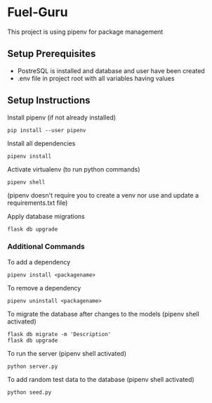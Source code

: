 # Fuel-Guru

This project is using pipenv for package management

## Setup Prerequisites

- PostreSQL is installed and database and user have been created
- .env file in project root with all variables having values

## Setup Instructions

Install pipenv (if not already installed)

```shell
pip install --user pipenv
```

Install all dependencies

```shell
pipenv install
```

Activate virtualenv (to run python commands)

```shell
pipenv shell
```

(pipenv doesn't require you to create a venv nor use and update a requirements.txt file)

Apply database migrations

```shell
flask db upgrade
```

### Additional Commands

To add a dependency

```shell
pipenv install <packagename>
```

To remove a dependency

```shell
pipenv uninstall <packagename>
```

To migrate the database after changes to the models (pipenv shell activated)

```shell
flask db migrate -m 'Description'
flask db upgrade
```

To run the server (pipenv shell activated)

```shell
python server.py
```

To add random test data to the database (pipenv shell activated)

```shell
python seed.py 
```
